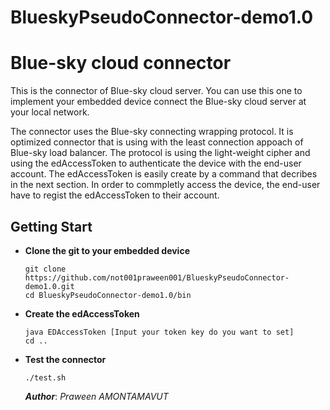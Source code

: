 # BlueskyPseudoConnector-demo1.0
Blue-sky cloud connector
================================
This is the connector of Blue-sky cloud server. You can use this one to implement your embedded device connect the Blue-sky cloud server at your local network.

The connector uses the Blue-sky connecting wrapping protocol. It is optimized connector that is using with the least connection appoach of Blue-sky load balancer. The protocol is using the light-weight cipher and using the edAccessToken to authenticate the device with the end-user account. The edAccessToken is easily create by a command that decribes in the next section. In order to commpletly access the device, the end-user have to regist the edAccessToken to their account.

Getting Start
-------------
- **Clone the git to your embedded device**
  ```shell
  git clone https://github.com/not001praween001/BlueskyPseudoConnector-demo1.0.git
  cd BlueskyPseudoConnector-demo1.0/bin
  ```
- **Create the edAccessToken**
  ```shell
  java EDAccessToken [Input your token key do you want to set]
  cd ..
  ```
- **Test the connector**
  ```shell
  ./test.sh
  ```
  ***Author***: *Praween AMONTAMAVUT*
  

